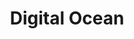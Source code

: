 ---
defaults:
  image:
    id: 5141286
    name: Ubuntu 14.04.1 64bit LTS
  location:
    id: 3
    name: San Francisco 1
description: " "
locations:
- country: null
  id: '1'
  name: New York 1
- country: null
  id: '2'
  name: Amsterdam 1
- country: null
  id: '3'
  name: San Francisco 1
- country: null
  id: '4'
  name: New York 2
- country: null
  id: '5'
  name: Amsterdam 2
- country: null
  id: '6'
  name: Singapore 1
- country: null
  id: '7'
  name: London 1
- country: null
  id: '8'
  name: New York 3
sizes:
- bandwidth: 0
  disk: 0
  id: '66'
  name: 512MB
  price: 0
  price_per: hour
  ram: 512
- bandwidth: 0
  disk: 0
  id: '63'
  name: 1GB
  price: 0
  price_per: hour
  ram: 1024
- bandwidth: 0
  disk: 0
  id: '62'
  name: 2GB
  price: 0
  price_per: hour
  ram: 2048
- bandwidth: 0
  disk: 0
  id: '64'
  name: 4GB
  price: 0
  price_per: hour
  ram: 4096
- bandwidth: 0
  disk: 0
  id: '65'
  name: 8GB
  price: 0
  price_per: hour
  ram: 8192
- bandwidth: 0
  disk: 0
  id: '61'
  name: 16GB
  price: 0
  price_per: hour
  ram: 16384
- bandwidth: 0
  disk: 0
  id: '60'
  name: 32GB
  price: 0
  price_per: hour
  ram: 32768
- bandwidth: 0
  disk: 0
  id: '70'
  name: 48GB
  price: 0
  price_per: hour
  ram: 49152
- bandwidth: 0
  disk: 0
  id: '69'
  name: 64GB
  price: 0
  price_per: hour
  ram: 65536
template: provider.html
title: Digital Ocean

---